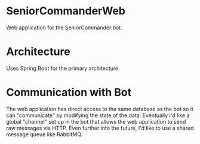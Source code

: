 # SeniorCommanderWeb

Web application for the SeniorCommander bot.

# Architecture
Uses Spring Boot for the primary architecture. 

# Communication with Bot
The web application has direct access to the same database as the bot so it can "communicate" by
modifying the state of the data. Eventually I'd like a global "channel" set up in the bot that
allows the web application to send raw messages via HTTP. Even further into the future, I'd like
to use a shared message queue like RabbitMQ.
